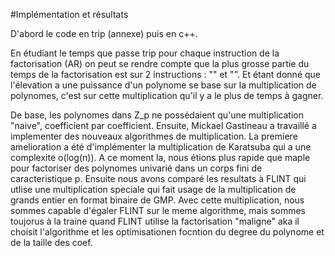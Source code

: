 #Implémentation et résultats

D'abord le code en trip (annexe) puis en c++.

En étudiant le temps que passe trip pour chaque instruction de la factorisation (AR) on peut se rendre compte que la plus grosse
partie du temps de la factorisation est sur 2 instructions : "" et "". Et étant donné que l'élevation a une puissance d'un polynome se
base sur la multiplication de polynomes, c'est sur cette multiplication qu'il y a le plus de temps à gagner.

De base, les polynomes dans Z_p ne possédaient qu'une multiplication "naive", coefficient par coefficient.
Ensuite, Mickael Gastineau a travaillé a implementer des nouveaux algorithmes de multiplication. La premiere amelioration
a été d'implémenter la multiplication de Karatsuba qui a une complexite o(log(n)). A ce moment la, nous étions plus rapide que maple
pour factoriser des polynomes univarié dans un corps fini de caracteristique p. Ensuite nous avons comparé les resultats à FLINT qui utlise
une multiplication speciale qui fait usage de la multiplication de grands entier en format binaire de GMP. Avec cette multiplication,
nous sommes capable d'égaler FLINT sur le meme algorithme, mais sommes toujorus à la traine quand FLINT utilise la factorisation "maligne"
aka il choisit l'algorithme et les optimisationen focntion du degree du polynome et de la taille des coef.
